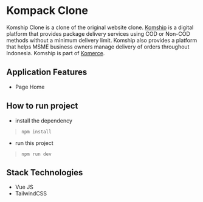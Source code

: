 # Kompack Clone

Komship Clone is a clone of the original website clone. [Komship](https://komship.id)  is a digital platform that provides package delivery services using COD or Non-COD methods without a minimum delivery limit. Komship also provides a platform that helps MSME business owners manage delivery of orders throughout Indonesia. Komship is part of [Komerce](https://komerce.id).

## Application Features

- Page Home 

## How to run project
- install the dependency
> `npm install`
- run this project
> `npm run dev`

## Stack Technologies

- Vue JS
- TailwindCSS
